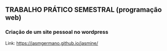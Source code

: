 ## TRABALHO PRÁTICO SEMESTRAL (programação web)
### Criação de um site pessoal no wordpress

Link: https://jasmgermano.github.io/jasmine/
